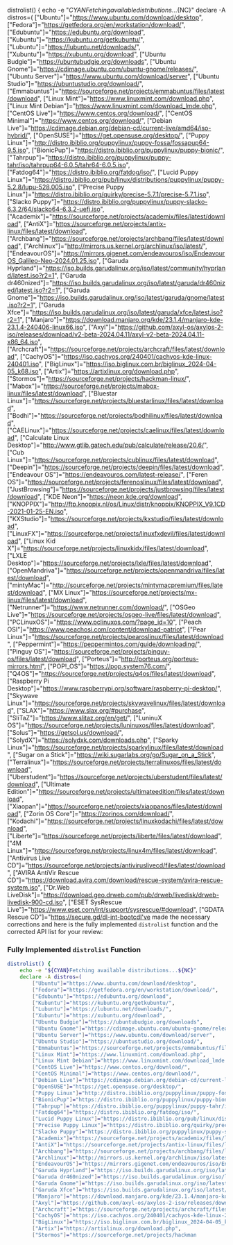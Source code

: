 distrolist() {
    echo -e "${CYAN}Fetching available distributions...${NC}"
    declare -A distros=(
        ["Ubuntu"]="https://www.ubuntu.com/download/desktop",
        ["Fedora"]="https://getfedora.org/en/workstation/download/",
        ["Edubuntu"]="https://edubuntu.org/download",
        ["Kubuntu"]="https://kubuntu.org/getkubuntu/",
        ["Lubuntu"]="https://lubuntu.net/downloads/",
        ["Xubuntu"]="https://xubuntu.org/download",
        ["Ubuntu Budgie"]="https://ubuntubudgie.org/downloads",
        ["Ubuntu Gnome"]="https://cdimage.ubuntu.com/ubuntu-gnome/releases/",
        ["Ubuntu Server"]="https://www.ubuntu.com/download/server",
        ["Ubuntu Studio"]="https://ubuntustudio.org/download/",
        ["Emmabuntus"]="https://sourceforge.net/projects/emmabuntus/files/latest/download",
        ["Linux Mint"]="https://www.linuxmint.com/download.php",
        ["Linux Mint Debian"]="https://www.linuxmint.com/download_lmde.php",
        ["CentOS Live"]="https://www.centos.org/download/",
        ["CentOS Minimal"]="https://www.centos.org/download/",
        ["Debian Live"]="https://cdimage.debian.org/debian-cd/current-live/amd64/iso-hybrid/",
        ["OpenSUSE"]="https://get.opensuse.org/desktop/",
        ["Puppy Linux"]="http://distro.ibiblio.org/puppylinux/puppy-fossa/fossapup64-9.5.iso",
        ["BionicPup"]="https://distro.ibiblio.org/puppylinux/puppy-bionic/",
        ["Tahrpup"]="https://distro.ibiblio.org/puppylinux/puppy-tahr/iso/tahrpup64-6.0.5/tahr64-6.0.5.iso",
        ["Fatdog64"]="https://distro.ibiblio.org/fatdog/iso/",
        ["Lucid Puppy Linux"]="https://distro.ibiblio.org/pub/linux/distributions/puppylinux/puppy-5.2.8/lupu-528.005.iso",
        ["Precise Puppy Linux"]="https://distro.ibiblio.org/quirky/precise-5.7.1/precise-5.7.1.iso",
        ["Slacko Puppy"]="https://distro.ibiblio.org/puppylinux/puppy-slacko-6.3.2/64/slacko64-6.3.2-uefi.iso",
        ["Academix"]="https://sourceforge.net/projects/academix/files/latest/download",
        ["AntiX"]="https://sourceforge.net/projects/antix-linux/files/latest/download",
        ["Archbang"]="https://sourceforge.net/projects/archbang/files/latest/download",
        ["Archlinux"]="http://mirrors.us.kernel.org/archlinux/iso/latest/",
        ["EndeavourOS"]="https://mirrors.gigenet.com/endeavouros/iso/EndeavourOS_Galileo-Neo-2024.01.25.iso",
        ["Garuda Hyprland"]="https://iso.builds.garudalinux.org/iso/latest/community/hyprland/latest.iso?r2=1",
        ["Garuda dr460nized"]="https://iso.builds.garudalinux.org/iso/latest/garuda/dr460nized/latest.iso?r2=1",
        ["Garuda Gnome"]="https://iso.builds.garudalinux.org/iso/latest/garuda/gnome/latest.iso?r2=1",
        ["Garuda Xfce"]="https://iso.builds.garudalinux.org/iso/latest/garuda/xfce/latest.iso?r2=1",
        ["Manjaro"]="https://download.manjaro.org/kde/23.1.4/manjaro-kde-23.1.4-240406-linux66.iso",
        ["Axyl"]="https://github.com/axyl-os/axylos-2-iso/releases/download/v2-beta-2024.04.11/axyl-v2-beta-2024.04.11-x86_64.iso",
        ["Archcraft"]="https://sourceforge.net/projects/archcraft/files/latest/download",
        ["CachyOS"]="https://iso.cachyos.org/240401/cachyos-kde-linux-240401.iso",
        ["BigLinux"]="https://iso.biglinux.com.br/biglinux_2024-04-05_k68.iso",
        ["Artix"]="https://artixlinux.org/download.php",
["Stormos"]="https://sourceforge.net/projects/hackman-linux/",
        ["Mabox"]="https://sourceforge.net/projects/mabox-linux/files/latest/download",
        ["Bluestar Linux"]="https://sourceforge.net/projects/bluestarlinux/files/latest/download",
        ["Bodhi"]="https://sourceforge.net/projects/bodhilinux/files/latest/download",
        ["CAELinux"]="https://sourceforge.net/projects/caelinux/files/latest/download",
        ["Calculate Linux Desktop"]="http://www.gtlib.gatech.edu/pub/calculate/release/20.6/",
        ["Cub Linux"]="https://sourceforge.net/projects/cublinux/files/latest/download",
        ["Deepin"]="https://sourceforge.net/projects/deepin/files/latest/download",
        ["Endeavour OS"]="https://endeavouros.com/latest-release/",
        ["Feren OS"]="https://sourceforge.net/projects/ferenoslinux/files/latest/download",
        ["JustBrowsing"]="https://sourceforge.net/projects/justbrowsing/files/latest/download",
        ["KDE Neon"]="https://neon.kde.org/download",
        ["KNOPPIX"]="http://ftp.knoppix.nl/os/Linux/distr/knoppix/KNOPPIX_V9.1CD-2021-01-25-EN.iso",
        ["KXStudio"]="https://sourceforge.net/projects/kxstudio/files/latest/download",
        ["LinuxFX"]="https://sourceforge.net/projects/linuxfxdevil/files/latest/download",
        ["Linux Kid X"]="https://sourceforge.net/projects/linuxkidx/files/latest/download",
        ["LXLE Desktop"]="https://sourceforge.net/projects/lxle/files/latest/download",
        ["OpenMandriva"]="https://sourceforge.net/projects/openmandriva/files/latest/download",
        ["mintyMac"]="http://sourceforge.net/projects/mintymacpremium/files/latest/download",
        ["MX Linux"]="https://sourceforge.net/projects/mx-linux/files/latest/download",
        ["Netrunner"]="https://www.netrunner.com/download/",
        ["OSGeo Live"]="https://sourceforge.net/projects/osgeo-live/files/latest/download",
        ["PCLinuxOS"]="https://www.pclinuxos.com/?page_id=10",
        ["Peach OSI"]="https://www.peachosi.com/content/download-patriot",
        ["Pear Linux"]="https://sourceforge.net/projects/pearoslinux/files/latest/download",
        ["Peppermint"]="https://peppermintos.com/guide/downloading/",
        ["Pinguy OS"]="https://sourceforge.net/projects/pinguy-os/files/latest/download",
        ["Porteus"]="http://porteus.org/porteus-mirrors.html",
        ["POP!_OS"]="https://pop.system76.com/",
        ["Q4OS"]="https://sourceforge.net/projects/q4os/files/latest/download",
        ["Raspberry Pi Desktop"]="https://www.raspberrypi.org/software/raspberry-pi-desktop/",
        ["Skywave Linux"]="https://sourceforge.net/projects/skywavelinux/files/latest/download",
        ["SLAX"]="https://www.slax.org/#purchase",
        ["SliTaZ"]="https://www.slitaz.org/en/get/",
        ["LuninuX OS"]="https://sourceforge.net/projects/luninuxos/files/latest/download",
        ["Solus"]="https://getsol.us/download/",
        ["SolydX"]="https://solydxk.com/downloads.php",
        ["Sparky Linux"]="https://sourceforge.net/projects/sparkylinux/files/latest/download",
        ["Sugar on a Stick"]="https://wiki.sugarlabs.org/go/Sugar_on_a_Stick",
        ["Terralinux"]="https://sourceforge.net/projects/terralinuxos/files/latest/download",
        ["Uberstudent"]="https://sourceforge.net/projects/uberstudent/files/latest/download",
        ["Ultimate Edition"]="https://sourceforge.net/projects/ultimateedition/files/latest/download",
        ["Xiaopan"]="https://sourceforge.net/projects/xiaopanos/files/latest/download",
        ["Zorin OS Core"]="https://zorinos.com/download/",
        ["Kodachi"]="https://sourceforge.net/projects/linuxkodachi/files/latest/download",
        ["Liberte"]="https://sourceforge.net/projects/liberte/files/latest/download",
        ["4M Linux"]="https://sourceforge.net/projects/linux4m/files/latest/download",
        ["Antivirus Live CD"]="https://sourceforge.net/projects/antiviruslivecd/files/latest/download",
        ["AVIRA AntiVir Rescue CD"]="https://download.avira.com/download/rescue-system/avira-rescue-system.iso",
        ["Dr.Web LiveDisk"]="https://download.geo.drweb.com/pub/drweb/livedisk/drweb-livedisk-900-cd.iso",
        ["ESET SysRescue Live"]="https://www.eset.com/int/support/sysrescue/#download",
        ["GDATA Rescue CD"]="https://secure.gd/dl-int-bootcdI've made the necessary corrections and here is the fully implemented `distrolist` function and the corrected API list for your review:

### Fully Implemented `distrolist` Function

```bash
distrolist() {
    echo -e "${CYAN}Fetching available distributions...${NC}"
    declare -A distros=(
        ["Ubuntu"]="https://www.ubuntu.com/download/desktop",
        ["Fedora"]="https://getfedora.org/en/workstation/download/",
        ["Edubuntu"]="https://edubuntu.org/download",
        ["Kubuntu"]="https://kubuntu.org/getkubuntu/",
        ["Lubuntu"]="https://lubuntu.net/downloads/",
        ["Xubuntu"]="https://xubuntu.org/download",
        ["Ubuntu Budgie"]="https://ubuntubudgie.org/downloads",
        ["Ubuntu Gnome"]="https://cdimage.ubuntu.com/ubuntu-gnome/releases/",
        ["Ubuntu Server"]="https://www.ubuntu.com/download/server",
        ["Ubuntu Studio"]="https://ubuntustudio.org/download/",
        ["Emmabuntus"]="https://sourceforge.net/projects/emmabuntus/files/latest/download",
        ["Linux Mint"]="https://www.linuxmint.com/download.php",
        ["Linux Mint Debian"]="https://www.linuxmint.com/download_lmde.php",
        ["CentOS Live"]="https://www.centos.org/download/",
        ["CentOS Minimal"]="https://www.centos.org/download/",
        ["Debian Live"]="https://cdimage.debian.org/debian-cd/current-live/amd64/iso-hybrid/",
        ["OpenSUSE"]="https://get.opensuse.org/desktop/",
        ["Puppy Linux"]="http://distro.ibiblio.org/puppylinux/puppy-fossa/fossapup64-9.5.iso",
        ["BionicPup"]="https://distro.ibiblio.org/puppylinux/puppy-bionic/",
        ["Tahrpup"]="https://distro.ibiblio.org/puppylinux/puppy-tahr/iso/tahrpup64-6.0.5/tahr64-6.0.5.iso",
        ["Fatdog64"]="https://distro.ibiblio.org/fatdog/iso/",
        ["Lucid Puppy Linux"]="https://distro.ibiblio.org/pub/linux/distributions/puppylinux/puppy-5.2.8/lupu-528.005.iso",
        ["Precise Puppy Linux"]="https://distro.ibiblio.org/quirky/precise-5.7.1/precise-5.7.1.iso",
        ["Slacko Puppy"]="https://distro.ibiblio.org/puppylinux/puppy-slacko-6.3.2/64/slacko64-6.3.2-uefi.iso",
        ["Academix"]="https://sourceforge.net/projects/academix/files/latest/download",
        ["AntiX"]="https://sourceforge.net/projects/antix-linux/files/latest/download",
        ["Archbang"]="https://sourceforge.net/projects/archbang/files/latest/download",
        ["Archlinux"]="http://mirrors.us.kernel.org/archlinux/iso/latest/",
        ["EndeavourOS"]="https://mirrors.gigenet.com/endeavouros/iso/EndeavourOS_Galileo-Neo-2024.01.25.iso",
        ["Garuda Hyprland"]="https://iso.builds.garudalinux.org/iso/latest/community/hyprland/latest.iso?r2=1",
        ["Garuda dr460nized"]="https://iso.builds.garudalinux.org/iso/latest/garuda/dr460nized/latest.iso?r2=1",
        ["Garuda Gnome"]="https://iso.builds.garudalinux.org/iso/latest/garuda/gnome/latest.iso?r2=1",
        ["Garuda Xfce"]="https://iso.builds.garudalinux.org/iso/latest/garuda/xfce/latest.iso?r2=1",
        ["Manjaro"]="https://download.manjaro.org/kde/23.1.4/manjaro-kde-23.1.4-240406-linux66.iso",
        ["Axyl"]="https://github.com/axyl-os/axylos-2-iso/releases/download/v2-beta-2024.04.11/axyl-v2-beta-2024.04.11-x86_64.iso",
        ["Archcraft"]="https://sourceforge.net/projects/archcraft/files/latest/download",
        ["CachyOS"]="https://iso.cachyos.org/240401/cachyos-kde-linux-240401.iso",
        ["BigLinux"]="https://iso.biglinux.com.br/biglinux_2024-04-05_k68.iso",
        ["Artix"]="https://artixlinux.org/download.php",
        ["Stormos"]="https://sourceforge.net/projects/hackman
